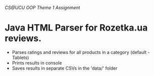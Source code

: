 ###### CS@UCU OOP Theme 1 Assignment
# Java HTML Parser for Rozetka.ua reviews.


- Parses ratings and reviews for all products in a category (default - Tablets)
- Prints results in console
- Saves results in separate CSVs in the 'data/' folder
